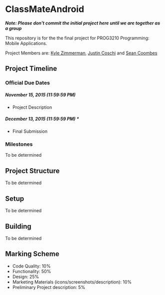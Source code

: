 # ClassMateAndroid

***Note: Please don't commit the initial project here until we are together as a group***

This repository is for the the final project for PROG3210 Programming: Mobile Applications.

Project Members are: [Kyle Zimmerman](https://github.com/kylezimmerman),  [Justin Coschi](https://github.com/jcoschi) and [Sean Coombes](https://github.com/scoombes)

## Project Timeline

### Official Due Dates
##### November 15, 2015  (11:59:59 PM)
- Project Description

##### December 13, 2015 (11:59:59 PM) *
- Final Submission

### Milestones
To be determined

## Project Structure
To be determined

## Setup
To be determined

## Building
To be determined

## Marking Scheme
- Code Quality: 10%
- Functionality: 50%
- Design: 25%
- Marketing Materials (icons/screenshots/description): 10%
- Preliminary Project description: 5%
